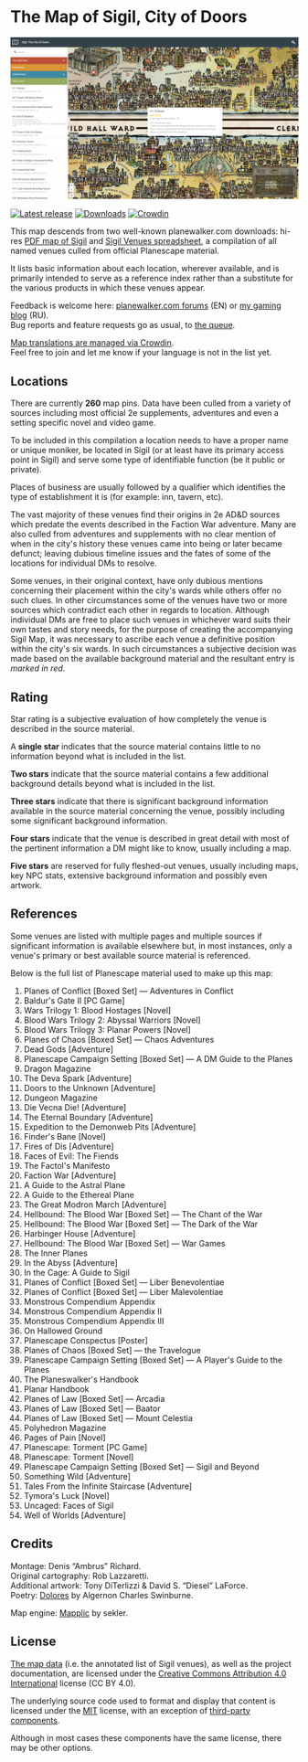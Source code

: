 # The Map of Sigil, City of Doors

[![The Map of Sigil, City of Doors](extras/screenshots/venue.jpg)](http://nether-whisper.ru/rp/planescape/map-of-sigil/)

[![Latest release](https://img.shields.io/github/release/amargon/city-of-doors.svg)](https://github.com/amargon/city-of-doors/releases/latest)
[![Downloads](https://img.shields.io/github/downloads/amargon/city-of-doors/latest/total.svg)](https://github.com/amargon/city-of-doors/releases/latest)
[![Crowdin](https://d322cqt584bo4o.cloudfront.net/map-of-sigil/localized.svg)](https://crowdin.com/project/map-of-sigil)

This map descends from two well-known planewalker.com downloads: hi-res [PDF map of Sigil](http://mimir.planewalker.com/sites/default/files/Sigil_Map2.pdf) and [Sigil Venues spreadsheet](http://mimir.planewalker.com/sites/default/files/Sigil%20Venues2.xls), a compilation of all named venues culled from official Planescape material.

It lists basic information about each location, wherever available, and is primarily intended to serve as a reference index rather than a substitute for the various products in which these venues appear.

Feedback is welcome here: [planewalker.com forums](http://planewalker.com/content/new-interactive-sigil-map) (EN) or [my gaming blog](http://blog.nether-whisper.ru/post/136671622821) (RU).  
Bug reports and feature requests go as usual, to [the queue](https://github.com/amargon/city-of-doors/issues).

[Map translations are managed via Crowdin](https://crowdin.com/project/map-of-sigil).  
Feel free to join and let me know if your language is not in the list yet.

## Locations

There are currently **260** map pins. Data have been culled from a variety of sources including most official 2e supplements, adventures and even a setting specific novel and video game.

To be included in this compilation a location needs to have a proper name or unique moniker, be located in Sigil (or at least have its primary access point in Sigil) and serve some type of identifiable function (be it public or private).

Places of business are usually followed by a qualifier which identifies the type of establishment it is (for example: inn, tavern, etc).

The vast majority of these venues find their origins in 2e AD&D sources which predate the events described in the Faction War adventure. Many are also culled from adventures and supplements with no clear mention of when in the city's history these venues came into being or later became defunct; leaving dubious timeline issues and the fates of some of the locations for individual DMs to resolve.

Some venues, in their original context, have only dubious mentions concerning their placement within the city's wards while others offer no such clues. In other circumstances some of the venues have two or more sources which contradict each other in regards to location. Although individual DMs are free to place such venues in whichever ward suits their own tastes and story needs, for the purpose of creating the accompanying Sigil Map, it was necessary to ascribe each venue a definitive position within the city's six wards. In such circumstances a subjective decision was made based on the available background material and the resultant entry is *marked in red*.

## Rating

Star rating is a subjective evaluation of how completely the venue is described in the source material.

A **single star** indicates that the source material contains little to no information beyond what is included in the list.

**Two stars** indicate that the source material contains a few additional background details beyond what is included in the list.

**Three stars** indicate that there is significant background information available in the source material concerning the venue, possibly including some significant background information.

**Four stars** indicate that the venue is described in great detail with most of the pertinent information a DM might like to know, usually including a map.

**Five stars** are reserved for fully fleshed-out venues, usually including maps, key NPC stats, extensive background information and possibly even artwork.

## References

Some venues are listed with multiple pages and multiple sources if significant information is available elsewhere but, in most instances, only a venue's primary or best available source material is referenced.

Below is the full list of Planescape material used to make up this map:

1. Planes of Conflict [Boxed Set] — Adventures in Conflict
1. Baldur's Gate II [PC Game]
1. Wars Trilogy 1: Blood Hostages [Novel]
1. Blood Wars Trilogy 2: Abyssal Warriors [Novel]
1. Blood Wars Trilogy 3: Planar Powers [Novel]
1. Planes of Chaos [Boxed Set] — Chaos Adventures
1. Dead Gods [Adventure]
1. Planescape Campaign Setting [Boxed Set] — A DM Guide to the Planes
1. Dragon Magazine
1. The Deva Spark [Adventure]
1. Doors to the Unknown [Adventure]
1. Dungeon Magazine
1. Die Vecna Die! [Adventure]
1. The Eternal Boundary [Adventure]
1. Expedition to the Demonweb Pits [Adventure]
1. Finder's Bane [Novel]
1. Fires of Dis [Adventure]
1. Faces of Evil: The Fiends
1. The Factol's Manifesto
1. Faction War [Adventure]
1. A Guide to the Astral Plane
1. A Guide to the Ethereal Plane
1. The Great Modron March [Adventure]
1. Hellbound: The Blood War [Boxed Set] — The Chant of the War
1. Hellbound: The Blood War [Boxed Set] — The Dark of the War
1. Harbinger House [Adventure]
1. Hellbound: The Blood War [Boxed Set] — War Games
1. The Inner Planes
1. In the Abyss [Adventure]
1. In the Cage: A Guide to Sigil
1. Planes of Conflict [Boxed Set] — Liber Benevolentiae
1. Planes of Conflict [Boxed Set] — Liber Malevolentiae
1. Monstrous Compendium Appendix
1. Monstrous Compendium Appendix II
1. Monstrous Compendium Appendix III
1. On Hallowed Ground
1. Planescape Conspectus [Poster]
1. Planes of Chaos [Boxed Set] — the Travelogue
1. Planescape Campaign Setting [Boxed Set] — A Player's Guide to the Planes
1. The Planeswalker's Handbook
1. Planar Handbook
1. Planes of Law [Boxed Set] — Arcadia
1. Planes of Law [Boxed Set] — Baator
1. Planes of Law [Boxed Set] — Mount Celestia
1. Polyhedron Magazine
1. Pages of Pain [Novel]
1. Planescape: Torment [PC Game]
1. Planescape: Torment [Novel]
1. Planescape Campaign Setting [Boxed Set] — Sigil and Beyond
1. Something Wild [Adventure]
1. Tales From the Infinite Staircase [Adventure]
1. Tymora's Luck [Novel]
1. Uncaged: Faces of Sigil
1. Well of Worlds [Adventure]

## Credits

Montage: Denis “Ambrus” Richard.  
Original cartography: Rob Lazzaretti.  
Additional artwork: Tony DiTerlizzi &amp; David S. “Diesel” LaForce.  
Poetry: [Dolores](http://rpo.library.utoronto.ca/poems/dolores-notre-dame-des-sept-douleurs) by Algernon Charles Swinburne.  

Map engine: [Mapplic](https://codecanyon.net/item/mapplic-custom-interactive-map-jquery-plugin/6275001) by sekler.

## License

[The map data](source/data/) (i.e. the annotated list of Sigil venues), as well as the project documentation, are licensed under the [Creative Commons Attribution 4.0 International](https://creativecommons.org/licenses/by/4.0/) license (CC BY 4.0).

The underlying source code used to format and display that content is licensed under the [MIT](https://opensource.org/licenses/mit-license.php) license, with an exception of [third-party components](source/vendor/).  

Although in most cases these components have the same license, there may be other options.
